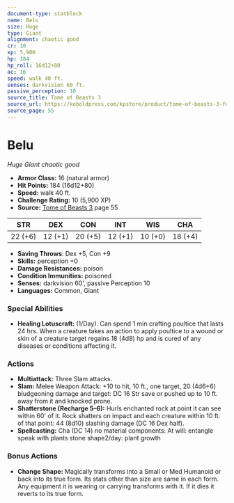 ```yaml
---
document-type: statblock
name: Belu
size: Huge
type: Giant
alignment: chaotic good
cr: 10
xp: 5,900
hp: 184
hp_roll: 16d12+80
ac: 16
speed: walk 40 ft.
senses: darkvision 60 ft. 
passive_perception: 10
source_title: Tome of Beasts 3
source_url: https://koboldpress.com/kpstore/product/tome-of-beasts-3-for-5th-edition/
source_page: 55
---
```


# Belu

*Huge* *Giant* *chaotic good*

- **Armor Class:** 16 (natural armor)
- **Hit Points:** 184 (16d12+80)
- **Speed:** walk 40 ft.
- **Challenge Rating:** 10 (5,900 XP)
- **Source:** [Tome of Beasts 3](https://koboldpress.com/kpstore/product/tome-of-beasts-3-for-5th-edition/) page 55

| STR | DEX | CON | INT | WIS | CHA |
| --- | --- | --- | --- | --- | --- |
| 22 (+6) | 12 (+1) | 20 (+5) | 12 (+1) | 10 (+0) | 18 (+4) |

- **Saving Throws**: Dex +5, Con +9
- **Skills:** perception +0
- **Damage Resistances:** poison
- **Condition Immunities:** poisoned
- **Senses:** darkvision 60', passive Perception 10
- **Languages:** Common, Giant

### Special Abilities

- **Healing Lotuscraft:** (1/Day). Can spend 1 min crafting poultice that lasts 24 hrs. When a creature takes an action to apply poultice to a wound or skin of a creature target regains 18 (4d8) hp and is cured of any diseases or conditions affecting it.

### Actions

- **Multiattack:** Three Slam attacks.
- **Slam:** Melee Weapon Attack: +10 to hit, 10 ft., one target, 20 (4d6+6) bludgeoning damage and target: DC 16 Str save or pushed up to 10 ft. away from it and knocked prone.
- **Shatterstone (Recharge 5–6):** Hurls enchanted rock at point it can see within 60' of it. Rock shatters on impact and each creature within 10 ft. of that point: 44 (8d10) slashing damage (DC 16 Dex half).
- **Spellcasting:** Cha (DC 14) no material components: At will: entangle speak with plants stone shape2/day: plant growth

### Bonus Actions

- **Change Shape:** Magically transforms into a Small or Med Humanoid or back into its true form. Its stats other than size are same in each form. Any equipment it is wearing or carrying transforms with it. If it dies it reverts to its true form.
